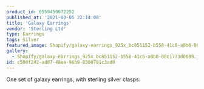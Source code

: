 ```yaml
---
product_id: 6559459672252
published_at: '2021-03-05 22:14:08'
title: 'Galaxy Earrings'
vendor: 'Sterling Ltd'
type: Earrings
tags: Silver
featured_image: Shopify/galaxy-earrings_925x_bc851152-b558-41c6-a0b0-08c1773d0689.jpg
gallery:
  - Shopify/galaxy-earrings_925x_bc851152-b558-41c6-a0b0-08c1773d0689.jpg
id: c500f242-ad07-48ea-96b9-8300781c3ad0
---
```

<p>One set of galaxy earrings, with sterling silver clasps.</p>